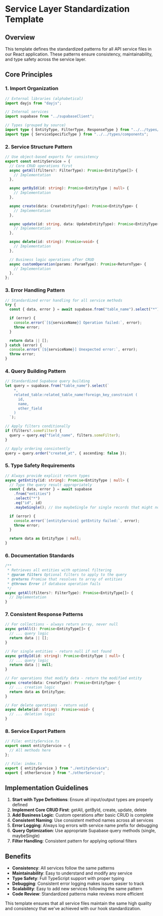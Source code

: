 # Service Layer Standardization Template

## Overview

This template defines the standardized patterns for all API service files in our React application. These patterns ensure consistency, maintainability, and type safety across the service layer.

## Core Principles

### 1. Import Organization

```typescript
// External libraries (alphabetical)
import dayjs from "dayjs";

// Internal services
import supabase from "../supabaseClient";

// Types (grouped by source)
import type { EntityType, FilterType, ResponseType } from "../../types/models";
import type { ServiceSpecificType } from "../../types/components";
```

### 2. Service Structure Pattern

```typescript
// Use object-based exports for consistency
export const entityService = {
  // Core CRUD operations first
  async getAll(filters?: FilterType): Promise<EntityType[]> {
    // Implementation
  },

  async getById(id: string): Promise<EntityType | null> {
    // Implementation
  },

  async create(data: CreateEntityType): Promise<EntityType> {
    // Implementation
  },

  async update(id: string, data: UpdateEntityType): Promise<EntityType> {
    // Implementation
  },

  async delete(id: string): Promise<void> {
    // Implementation
  },

  // Business logic operations after CRUD
  async customOperation(params: ParamType): Promise<ReturnType> {
    // Implementation
  },
};
```

### 3. Error Handling Pattern

```typescript
// Standardized error handling for all service methods
try {
  const { data, error } = await supabase.from("table_name").select("*");

  if (error) {
    console.error(`[${serviceName}] Operation failed:`, error);
    throw error;
  }

  return data || [];
} catch (error) {
  console.error(`[${serviceName}] Unexpected error:`, error);
  throw error;
}
```

### 4. Query Building Pattern

```typescript
// Standardized Supabase query building
let query = supabase.from("table_name").select(`
    *,
    related_table:related_table_name!foreign_key_constraint (
      id,
      name,
      other_field
    )
  `);

// Apply filters conditionally
if (filters?.someFilter) {
  query = query.eq("field_name", filters.someFilter);
}

// Apply ordering consistently
query = query.order("created_at", { ascending: false });
```

### 5. Type Safety Requirements

```typescript
// Always provide explicit return types
async getEntity(id: string): Promise<EntityType | null> {
  // Type the query result appropriately
  const { data, error } = await supabase
    .from("entities")
    .select("*")
    .eq("id", id)
    .maybeSingle(); // Use maybeSingle for single records that might not exist

  if (error) {
    console.error(`[entityService] getEntity failed:`, error);
    throw error;
  }

  return data as EntityType | null;
}
```

### 6. Documentation Standards

```typescript
/**
 * Retrieves all entities with optional filtering
 * @param filters Optional filters to apply to the query
 * @returns Promise that resolves to array of entities
 * @throws Error if database operation fails
 */
async getAll(filters?: FilterType): Promise<EntityType[]> {
  // Implementation
}
```

### 7. Consistent Response Patterns

```typescript
// For collections - always return array, never null
async getAll(): Promise<EntityType[]> {
  // ... query logic
  return data || [];
}

// For single entities - return null if not found
async getById(id: string): Promise<EntityType | null> {
  // ... query logic
  return data || null;
}

// For operations that modify data - return the modified entity
async create(data: CreateType): Promise<EntityType> {
  // ... creation logic
  return data as EntityType;
}

// For delete operations - return void
async delete(id: string): Promise<void> {
  // ... deletion logic
}
```

### 8. Service Export Pattern

```typescript
// File: entityService.ts
export const entityService = {
  // All methods here
};

// File: index.ts
export { entityService } from "./entityService";
export { otherService } from "./otherService";
```

## Implementation Guidelines

1. **Start with Type Definitions**: Ensure all input/output types are properly defined
2. **Implement Core CRUD First**: getAll, getById, create, update, delete
3. **Add Business Logic**: Custom operations after basic CRUD is complete
4. **Consistent Naming**: Use consistent method names across all services
5. **Error Logging**: Always log errors with service name prefix for debugging
6. **Query Optimization**: Use appropriate Supabase query methods (single, maybeSingle)
7. **Filter Handling**: Consistent pattern for applying optional filters

## Benefits

- **Consistency**: All services follow the same patterns
- **Maintainability**: Easy to understand and modify any service
- **Type Safety**: Full TypeScript support with proper typing
- **Debugging**: Consistent error logging makes issues easier to track
- **Scalability**: Easy to add new services following the same pattern
- **Code Review**: Standardized patterns make reviews more efficient

This template ensures that all service files maintain the same high quality and consistency that we've achieved with our hook standardization.
